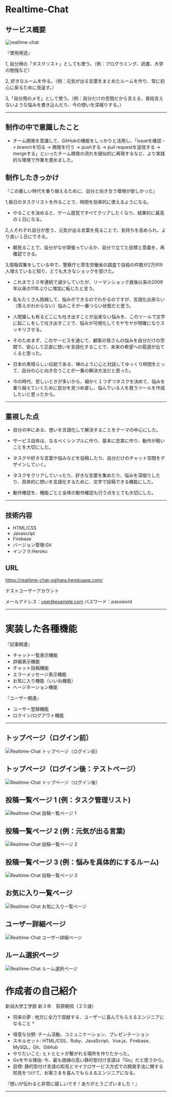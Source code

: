 # Realtime-Chat

## サービス概要

![realtime-chat ](https://i.gyazo.com/724af5a1b730924cf74595c9041eb163.png)

『使用用途』

1, 自分用の「タスクリスト」としても使う。（例：プログラミング、読書、大学の勉強など）

2, 好きなルームを作る。（例：元気が出る言葉をまとめたルームを作り、常に初心に戻るために見返す。）

3,「自分用のメモ」として使う。（例：自分だけの空間だから言える、普段言えないような悩みを書き込んだり、今の想いを深堀りする。）

***

## 制作の中で意識したこと
- チーム開発を意識して、GitHubの機能をしっかりと活用し、「issueを確認 -> branchを切る -> 開発を行う -> pushする -> pull requestを送信する -> mergeする」といったチーム開発の流れを疑似的に再現するなど、より実践的な環境で作業を進めました。

## 制作したきっかけ
『この厳しい時代を乗り越えるために、自分と向き合う環境が欲しかった』

1,毎日のタスクリストを作ることで、時間を効率的に使えるようになる。
- やることを決めると、ゲーム感覚ですべてクリアしたくなり、結果的に最高の１日になる。


2,人それぞれ自分が思う、元気が出る言葉を見ることで、気持ちを高められ、より良い１日にできる。
- 朝見ることで、自分がなぜ頑張っているか、自分で立てた目標と意義を、再確認できる。


3,情報収集をしている中で、警察庁と厚生労働省の調査で自殺の件数が2万919人増えていると知り、とても大きなショックを受けた。
- これまで１０年連続で減少していたが、リーマンショック直後以来の2009年以来の11年ぶりに増加に転じたと言う。
- 私もたくさん挑戦して、悩みができるのでわかるのですが、言語化出来ない（答えがわからない）悩みこそが一番つらい状態だと思う。
- 人間誰しも有るどこにも吐き出すことが出来ない悩みを、このツールで文字に起こしをして吐き出すことで、悩みが可視化してモヤモヤが明確になりスッキリさせる。

- そのためまず、このサービスを通じて、顧客の皆さんの悩みを自分だけの空間で、安心して正直に想いを言語化することで、未来の希望への筋道が出てくると思った。

- 日本の素晴らしい伝統である、禅のように心と対話してゆっくり時間をとって、自分の心と向き合うことが一番の解決方法だと思った。

- 今の時代、苦しいときが多いから、細かく１つずつタスクを決めて、悩みを乗り越えていくために自分を見つめ直し、悩んでいる人を救うツールを作成したいと思ったから。

***
## 重視した点
- 自分の中にある、想いを言語化して解決することをテーマの中心にした。

- サービス自体は、なるべくシンプルに作り、基本に忠実に作り、動作が軽いことを大切にした。

- タスクや好きな言葉や悩みなどを投稿したり、自分だけのチャット空間をデザインしていく。

- タスクをクリアしていったり、好きな言葉を集めたり、悩みを深堀りしたり、具体的に想いを言語化するために、文字で投稿できる機能にした。

- 動作確認を、機能ごとと全体の動作確認も行う点をとても大切にした。

***

## 技術内容
- HTML/CSS
- Javascript
- Firebase
- バージョン管理:Git
- インフラ:Heroku

## URL
https://realtime-chat-ogihara.herokuapp.com/

テストユーザーアカウント

メールアドレス：user@example.com
パスワード：password

***

# 実装した各種機能

『記事関連』
- チャット一覧表示機能
- 詳細表示機能
- チャット投稿機能
- エラーメッセージ表示機能
- お気に入り機能（いいね機能）
- ヘージネーション機能

『ユーザー関連』
- ユーサー登録機能
- ロクイン/ログアウト機能
***

## トップページ（ログイン前）
![Realtime-Chat トップページ（ログイン前）](https://i.gyazo.com/ca117e9c6db8f6ca8e7cb9510b312ac0.png)

## トップページ（ログイン後：テストページ）
![Realtime-Chat トップページ（ログイン後）](https://i.gyazo.com/80f37f38c83e64edb02c7dd06be277ae.png)

## 投稿一覧ページ 1 (例：タスク管理リスト)
![Realtime-Chat 投稿一覧ページ 1](https://i.gyazo.com/724af5a1b730924cf74595c9041eb163.png)

## 投稿一覧ページ 2 (例：元気が出る言葉)
![Realtime-Chat 投稿一覧ページ 2](https://i.gyazo.com/b5928aadb6e25d806939714f13c6aada.png)

## 投稿一覧ページ 3 (例：悩みを具体的にするルーム)
![Realtime-Chat 投稿一覧ページ 3](https://i.gyazo.com/b872446d36d89f337b2b2489879fc96f.png)

## お気に入り一覧ページ
![Realtime-Chat お気に入り一覧ページ](https://i.gyazo.com/d2cdba55714a462bca2cec46a2de3a15.png)

## ユーザー詳細ページ
![Realtime-Chat ユーザー詳細ページ](https://i.gyazo.com/4892c87ec45aeda67e5c094ba4174a03.png)

## ルーム選択ページ
![Realtime-Chat ルーム選択ページ](https://i.gyazo.com/7915457fe37cf093c9da0e0e2ba02550.png)



# 作成者の自己紹介

新潟大学工学部 新３年　荻原朝飛（２０歳）

* 将来の夢 : 地方に全力で貢献する、ユーザーに喜んでもらえるエンジニアになること *

- 得意な分野: 
チーム活動、コミュニケーション、プレゼンテーション
- スキルセット: 
HTML/CSS、Ruby、JavaScript、Vue.js、Firebase、MySQL、Git、GitHub
- やりたいこと: 
ヒトとヒトが繋がれる場所を作りたかった。
- Goをやる理由: 
今、最も価値の高い静的型付け言語は「Go」だと思うから。
- 目標: 
静的型付け言語の知見とマイクロサービス方式での開発手法に関する知見をつけて、お客さまを喜んでもらえるエンジニアになる。

『想いが伝わると非常に嬉しいです！ありがとうございました！』

***

